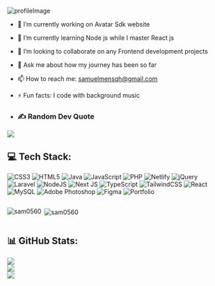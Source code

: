 ![profileImage](https://github.com/sam0560/sam0560/assets/64938042/d7b9c766-fc01-4269-abbe-285dc0025f2f)


- 🔭 I’m currently working on Avatar Sdk website
- 🌱 I’m currently learning Node js while I master React js
- 👯 I’m looking to collaborate on any Frontend development projects
- 💬 Ask me about how my journey has been so far
- 📫 How to reach me: samuelmensqh@gmail.com
- ⚡ Fun facts: I code with background music

- ### ✍️ Random Dev Quote
![](https://quotes-github-readme.vercel.app/api?type=horizontal&theme=dark)



## 💻 Tech Stack:
![CSS3](https://img.shields.io/badge/css3-%231572B6.svg?style=for-the-badge&logo=css3&logoColor=white) ![HTML5](https://img.shields.io/badge/html5-%23E34F26.svg?style=for-the-badge&logo=html5&logoColor=white) ![Java](https://img.shields.io/badge/java-%23ED8B00.svg?style=for-the-badge&logo=java&logoColor=white) ![JavaScript](https://img.shields.io/badge/javascript-%23323330.svg?style=for-the-badge&logo=javascript&logoColor=%23F7DF1E) ![PHP](https://img.shields.io/badge/php-%23777BB4.svg?style=for-the-badge&logo=php&logoColor=white) ![Netlify](https://img.shields.io/badge/netlify-%23000000.svg?style=for-the-badge&logo=netlify&logoColor=#00C7B7) ![jQuery](https://img.shields.io/badge/jquery-%230769AD.svg?style=for-the-badge&logo=jquery&logoColor=white) ![Laravel](https://img.shields.io/badge/laravel-%23FF2D20.svg?style=for-the-badge&logo=laravel&logoColor=white) ![NodeJS](https://img.shields.io/badge/node.js-6DA55F?style=for-the-badge&logo=node.js&logoColor=white) ![Next JS](https://img.shields.io/badge/Next-black?style=for-the-badge&logo=next.js&logoColor=white) ![TypeScript](https://img.shields.io/badge/typescript-%23007ACC.svg?style=for-the-badge&logo=typescript&logoColor=white) ![TailwindCSS](https://img.shields.io/badge/tailwindcss-%2338B2AC.svg?style=for-the-badge&logo=tailwind-css&logoColor=white) ![React](https://img.shields.io/badge/react-%2320232a.svg?style=for-the-badge&logo=react&logoColor=%2361DAFB) ![MySQL](https://img.shields.io/badge/mysql-%2300f.svg?style=for-the-badge&logo=mysql&logoColor=white) ![Adobe Photoshop](https://img.shields.io/badge/adobephotoshop-%2331A8FF.svg?style=for-the-badge&logo=adobephotoshop&logoColor=white) 	![Figma](https://img.shields.io/badge/figma-%23F24E1E.svg?style=for-the-badge&logo=figma&logoColor=white) ![Portfolio](https://img.shields.io/badge/Portfolio-%23000000.svg?style=for-the-badge&logo=firefox&logoColor=#FF7139)

<div style="display: flex">
  <p><img align="left" src="https://github-readme-stats.vercel.app/api/top-langs?username=sam0560&show_icons=true&locale=en&layout=compact" alt="sam0560" /></p>
  <p>&nbsp;<img align="center" src="https://github-readme-stats.vercel.app/api?username=sam0560&show_icons=true&locale=en" alt="sam0560" /></p>
</div>

## 📊 GitHub Stats:
![](https://github-readme-stats.vercel.app/api?username=sam0560&theme=default&hide_border=false&include_all_commits=false&count_private=false)<br/>
![](https://github-readme-streak-stats.herokuapp.com/?user=sam0560&theme=default&hide_border=false)<br/>
![](https://github-readme-stats.vercel.app/api/top-langs/?username=sam0560&theme=default&hide_border=false&include_all_commits=false&count_private=false&layout=compact)
